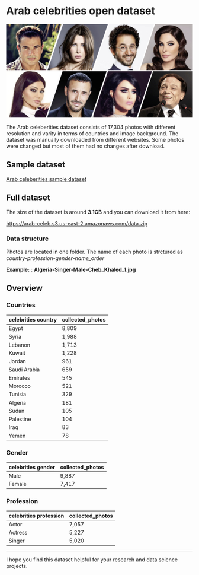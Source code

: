 # Arab celebrities open dataset

![source:forbesmiddleeast](arab_celeb.jpg)

The Arab celeberities dataset consists of 17,304 photos with different resolution and varity in terms of countries and image background. The dataset was manually downloaded from different websites. Some photos were changed but most of them had no changes after download.

## Sample dataset

[Arab celeberities sample dataset ](Arab_celeb_dataset_sample.zip)


## Full dataset

The size of the dataset is around **3.1GB** and you can download it from here:

https://arab-celeb.s3.us-east-2.amazonaws.com/data.zip



### Data structure

Photos are located in one folder. The name of each photo is strctured as *country-profession-gender-name_order*

**Example:** : **Algeria-Singer-Male-Cheb_Khaled_1.jpg**

## Overview



### Countries 
| celebrities country      | collected_photos |
|--------------|------------------|
| Egypt        | 8,809            |
| Syria        | 1,988            |
| Lebanon      | 1,713            |
| Kuwait       | 1,228            |
| Jordan       | 961              |
| Saudi Arabia | 659              |
| Emirates     | 545              |
| Morocco      | 521              |
| Tunisia      | 329              |
| Algeria      | 181              |
| Sudan        | 105              |
| Palestine     | 104              |
| Iraq         | 83               |
| Yemen        | 78               |

### Gender


| celebrities gender | collected_photos |
|--------|------------------|
| Male   | 9,887            |
| Female | 7,417            |

### Profession

| celebrities profession | collected_photos |
|------------|------------------|
| Actor      | 7,057            |
| Actress    | 5,227            |
| Singer     | 5,020              |


---

I hope you find this dataset helpful for your research and data science projects.


